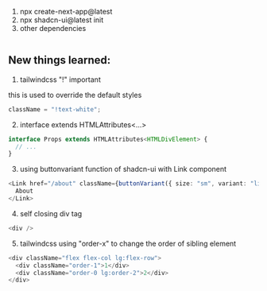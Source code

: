 1. npx create-next-app@latest
2. npx shadcn-ui@latest init
3. other dependencies

```sh

```

## New things learned:

1. tailwindcss "!" important

this is used to override the default styles

```ts
className = "!text-white";
```

2. interface extends HTMLAttributes<...>

```ts
interface Props extends HTMLAttributes<HTMLDivElement> {
  // ...
}
```

3. using buttonvariant function of shadcn-ui with Link component

```ts
<Link href="/about" className={buttonVariant({ size: "sm", variant: "link" })}>
  About
</Link>
```

4. self closing div tag

```ts
<div />
```

5. tailwindcss using "order-x" to change the order of sibling element

```ts
<div className="flex flex-col lg:flex-row">
  <div className="order-1">1</div>
  <div className="order-0 lg:order-2">2</div>
</div>
```

